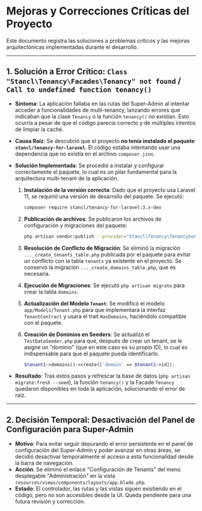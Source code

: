 # Mejoras y Correcciones Críticas del Proyecto

Este documento registra las soluciones a problemas críticos y las mejoras arquitectónicas implementadas durante el desarrollo.

---

## 1. Solución a Error Crítico: `Class "Stancl\Tenancy\Facades\Tenancy" not found` / `Call to undefined function tenancy()`

*   **Síntoma**: La aplicación fallaba en las rutas del Super-Admin al intentar acceder a funcionalidades de multi-tenancy, lanzando errores que indicaban que la clase `Tenancy` o la función `tenancy()` no existían. Esto ocurría a pesar de que el código parecía correcto y de múltiples intentos de limpiar la caché.

*   **Causa Raíz**: Se descubrió que el proyecto **no tenía instalado el paquete `stancl/tenancy-for-laravel`**. El código estaba intentando usar una dependencia que no existía en el archivo `composer.json`.

*   **Solución Implementada**: Se procedió a instalar y configurar correctamente el paquete, lo cual es un pilar fundamental para la arquitectura multi-tenant de la aplicación.

    1.  **Instalación de la versión correcta**: Dado que el proyecto usa Laravel 11, se requirió una versión de desarrollo del paquete. Se ejecutó:
        ```bash
        composer require stancl/tenancy-for-laravel:3.x-dev
        ```

    2.  **Publicación de archivos**: Se publicaron los archivos de configuración y migraciones del paquete:
        ```bash
        php artisan vendor:publish --provider="Stancl\Tenancy\TenancyServiceProvider" --tag=migrations --tag=config
        ```

    3.  **Resolución de Conflicto de Migración**: Se eliminó la migración `..._create_tenants_table.php` publicada por el paquete para evitar un conflicto con la tabla `tenants` ya existente en el proyecto. Se conservó la migración `..._create_domains_table.php`, que es necesaria.

    4.  **Ejecución de Migraciones**: Se ejecutó `php artisan migrate` para crear la tabla `domains`.

    5.  **Actualización del Modelo `Tenant`**: Se modificó el modelo `app/Models/Tenant.php` para que implementara la interfaz `TenantContract` y usara el trait `HasDomains`, haciéndolo compatible con el paquete.

    6.  **Creación de Dominios en Seeders**: Se actualizó el `TestDataSeeder.php` para que, después de crear un tenant, se le asigne un "dominio" (que en este caso es su propio ID), lo cual es indispensable para que el paquete pueda identificarlo.
        ```php
        $tenant1->domains()->create(['domain' => $tenant1->id]);
        ```

*   **Resultado**: Tras estos pasos y refrescar la base de datos (`php artisan migrate:fresh --seed`), la función `tenancy()` y la Facade `Tenancy` quedaron disponibles en toda la aplicación, solucionando el error de raíz.

---

## 2. Decisión Temporal: Desactivación del Panel de Configuración para Super-Admin

*   **Motivo**: Para evitar seguir depurando el error persistente en el panel de configuración del Super-Admin y poder avanzar en otras áreas, se decidió desactivar temporalmente el acceso a esta funcionalidad desde la barra de navegación.
*   **Acción**: Se eliminó el enlace "Configuración de Tenants" del menú desplegable "Administración" en la vista `resources/views/components/layouts/app.blade.php`.
*   **Estado**: El controlador, las rutas y las vistas siguen existiendo en el código, pero no son accesibles desde la UI. Queda pendiente para una futura revisión y corrección.
